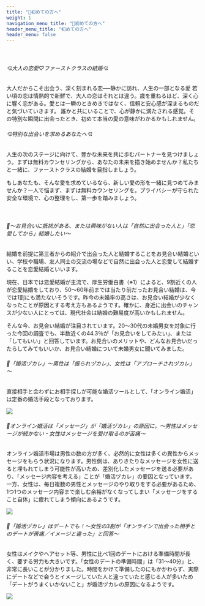 ```yaml
---
title: "🔰初めての方へ"
weight: 1
navigation_menu_title: "🔖初めての方へ"
header_menu_title: "初めての方へ"
header_menu: false
---
```

　
###### 💘大人の恋愛♡ファーストクラスの結婚💘

大人だからこそ出会う、深く刻まれる恋──静かに訪れ、人生の一部となる愛
若い頃の恋は情熱的で新鮮で、大人の恋はそれとは違う。歳を重ねるほど、深く心に響く恋がある。愛とは一瞬のときめきではなく、信頼と安心感が深まるものだと気づいていきます。 誰かと共にいることで、心が静かに満たされる感覚。その特別な瞬間に出会ったとき、初めて本当の愛の意味がわかるかもしれません。


###### 💘特別な出会いを求めるあなたへ💘

人生の次のステージに向けて、豊かな未来を共に歩むパートナーを見つけましょう。まずは無料カウンセリングから、あなたの未来を描き始めませんか？私たちと一緒に、ファーストクラスの結婚を目指しましょう。

もしあなたも、そんな愛を求めているなら、新しい愛の形を一緒に見つめてみませんか？一人で悩まず、まずは無料カウンセリングを。プライバシーが守られた安全な環境で、心の整理をし、第一歩を踏みましょう。

　
###### 🎎～お見合いに抵抗がある、または興味がない人は「自然に出会った人と」「恋愛してから」結婚したい～

結婚を前提に第三者からの紹介で出会った人と結婚することをお見合い結婚といい、学校や職場、友人同士の交流の場などで自然に出会った人と恋愛して結婚することを恋愛結婚といいます。

現在、日本では恋愛結婚が主流で、厚生労働白書（※1）によると、9割近くの人が恋愛結婚をしており、50～60年前までは当たり前だったお見合い結婚は、今では1割にも満たないそうです。昨今の未婚率の高さは、お見合い結婚が少なくなったことが原因とする考え方もあるようです。確かに、身近に出会いのチャンスが少ない人にとっては、現代社会は結婚の難易度が高いかもしれません。

そんな今、お見合い結婚が注目されています。20～30代の未婚男女を対象に行った今回の調査でも、半数近くの44.3％が「お見合いをしてみたい」、または「してもいい」と回答しています。お見合いのメリットや、どんなお見合いだったらしてみてもいいか、お見合い結婚について未婚男女に聞いてみました。



###### 🎎「婚活ヅカレ」～男性は「振られヅカレ」、女性は「アプローチされヅカレ」～

直接相手と会わずにお相手探しが可能な婚活ツールとして、「オンライン婚活」は定番の婚活手段となっております。

![](/images/d25460-44-4a78d19440563e75050d-13.jpg)


###### 🎎オンライン婚活は「メッセージ」が「婚活ヅカレ」の原因に。〜男性はメッセージが続かない・女性はメッセージを受け取るのが苦痛〜

オンライン婚活市場は男性の数の方が多く、必然的に女性は多くの異性からメッセージをもらう状況になります。男性側は、ありきたりなメッセージを女性に送ると埋もれてしまう可能性が高いため、差別化したメッセージを送る必要があり、「メッセージ内容を考える」ことが「婚活ヅカレ」の要因となっています。一方、女性は、毎日複数の男性とメッセージのやり取りをする必要があるため、1つ1つのメッセージ内容まで楽しむ余裕がなくなってしまい「メッセージをすること自体」に疲れてしまう傾向にあるようです。

![](/images/d25460-44-4e866039a6a8822cbd34-9.jpg)



###### 🎎「婚活ヅカレ」はデートでも！〜女性の3割が「オンラインで出会った相手とのデートが苦痛／イメージと違った」と回答～

女性はメイクやヘアセット等、男性に比べ1回のデートにおける準備時間が長く、要する労力も大きいです。「女性のデートの準備時間」は「31～40分」と、非常に長いことが分かりました。時間をかけて準備したのにもかかわらず、実際にデートなどで会うとイメージしていた人と違っていたと感じる人が多いため「デートがうまくいかないこと」が婚活ヅカレの原因になるようです。

![](/images/d25460-44-0e8601d36f5ba7ee48a5-10.jpg)



